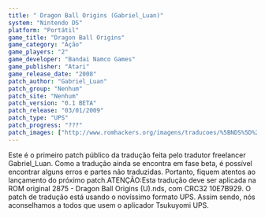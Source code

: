```yaml
---
title: " Dragon Ball Origins (Gabriel_Luan)"
system: "Nintendo DS"
platform: "Portátil"
game_title: "Dragon Ball Origins"
game_category: "Ação"
game_players: "2"
game_developer: "Bandai Namco Games"
game_publisher: "Atari"
game_release_date: "2008"
patch_author: "Gabriel_Luan"
patch_group: "Nenhum"
patch_site: "Nenhum"
patch_version: "0.1 BETA"
patch_release: "03/01/2009"
patch_type: "UPS"
patch_progress: "???"
patch_images: ["http://www.romhackers.org/imagens/traducoes/%5BNDS%5D%20Dragon%20Ball%20Origins%20-%20Gabriel_Luan%20-%201.png","http://www.romhackers.org/imagens/traducoes/%5BNDS%5D%20Dragon%20Ball%20Origins%20-%20Gabriel_Luan%20-%202.jpg","http://www.romhackers.org/imagens/traducoes/%5BNDS%5D%20Dragon%20Ball%20Origins%20-%20Gabriel_Luan%20-%203.jpg"]
---
```

Este é o primeiro patch público da tradução feita pelo tradutor freelancer Gabriel_Luan. Como a tradução ainda se encontra em fase beta, é possível encontrar alguns erros e partes não traduzidas. Portanto, fiquem atentos ao lançamento do próximo patch.ATENÇÃO:Esta tradução deve ser aplicada na ROM original 2875 - Dragon Ball Origins (U).nds, com CRC32 10E7B929. O patch de tradução está usando o novíssimo formato UPS. Assim sendo, nós aconselhamos a todos que usem o aplicador Tsukuyomi UPS.